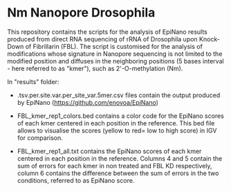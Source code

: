 # Nm Nanopore Drosophila
This repository contains the scripts for the analysis of EpiNano results produced from direct RNA sequencing of rRNA of Drosophila upon Knock-Down of Fibrillarin (FBL). 
The script is customised for the analysis of modifications whose signature in Nanopore sequencing is not limited to the modified position and diffuses in the neighboring positions (5 bases interval - here referred to as "kmer"), such as 2'-O-methylation (Nm). 

In "results" folder: 

- .tsv.per.site.var.per_site_var.5mer.csv files contain the output produced by EpiNano (https://github.com/enovoa/EpiNano) 

- FBL_kmer_rep1_colors.bed contains a color code for the EpiNano scores of each kmer centered in each position in the reference. This bed file allows to visualise the scores (yellow to red= low to high score) in IGV for comparison. 

- FBL_kmer_rep1_all.txt contains the EpiNano scores of each kmer centered in each position in the reference. Columns 4 and 5 contain the sum of errors for each kmer in non treated and FBL KD respectively, column 6 contains the difference between the sum of errors in the two conditions, referred to as EpiNano score.
